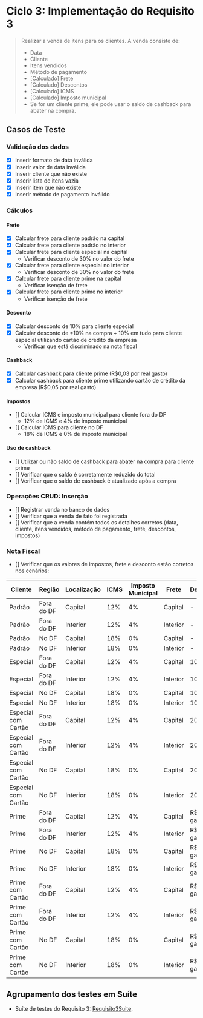 

# Ciclo 3: Implementação do Requisito 3

> Realizar a venda de itens para os clientes. A venda consiste de:
> - Data
> - Cliente
> - Itens vendidos
> - Método de pagamento
> - [Calculado] Frete
> - [Calculado] Descontos
> - [Calculado] ICMS
> - [Calculado] Imposto municipal
> - Se for um cliente prime, ele pode usar o saldo de cashback para abater na compra.

## Casos de Teste

### Validação dos dados

- [x] Inserir formato de data inválida
- [x] Inserir valor de data inválida
- [x] Inserir cliente que não existe
- [x] Inserir lista de itens vazia
- [x] Inserir item que não existe
- [x] Inserir método de pagamento inválido

### Cálculos

#### Frete

- [x] Calcular frete para cliente padrão na capital
- [x] Calcular frete para cliente padrão no interior
- [x] Calcular frete para cliente especial na capital
    - Verificar desconto de 30% no valor do frete
- [x] Calcular frete para cliente especial no interior
    - Verificar desconto de 30% no valor do frete
- [x] Calcular frete para cliente prime na capital
    - Verificar isenção de frete
- [x] Calcular frete para cliente prime no interior
    - Verificar isenção de frete

#### Desconto

- [x] Calcular desconto de 10% para cliente especial
- [x] Calcular desconto de *10% na compra + 10% em tudo para cliente especial utilizando cartão de crédito da empresa
    - Verificar que está discriminado na nota fiscal

#### Cashback
- [x] Calcular cashback para cliente prime (R$0,03 por real gasto)
- [x] Calcular cashback para cliente prime utilizando cartão de crédito da empresa (R$0,05 por real gasto)

#### Impostos

- [] Calcular ICMS e imposto municipal para cliente fora do DF
    - 12% de ICMS e 4% de imposto municipal
- [] Calcular ICMS para cliente no DF
    - 18% de ICMS e 0% de imposto municipal

#### Uso de cashback

- [] Utilizar ou não saldo de cashback para abater na compra para cliente prime
- [] Verificar que o saldo é corretamente reduzido do total
- [] Verificar que o saldo de cashback é atualizado após a compra

### Operações CRUD: Inserção

- [] Registrar venda no banco de dados
- [] Verificar que a venda de fato foi registrada
- [] Verificar que a venda contém todos os detalhes corretos (data, cliente, itens vendidos, método de pagamento, frete,
  descontos, impostos)

### Nota Fiscal

- [] Verificar que os valores de impostos, frete e desconto estão corretos nos cenários:

| Cliente             | Região     | Localização | ICMS | Imposto Municipal | Frete    | Desconto/Cashback     |
|---------------------|------------|-------------|------|-------------------|----------|-----------------------|
| Padrão              | Fora do DF | Capital     | 12%  | 4%                | Capital  | -                     |
| Padrão              | Fora do DF | Interior    | 12%  | 4%                | Interior | -                     |
| Padrão              | No DF      | Capital     | 18%  | 0%                | Capital  | -                     |
| Padrão              | No DF      | Interior    | 18%  | 0%                | Interior | -                     |
| Especial            | Fora do DF | Capital     | 12%  | 4%                | Capital  | 10%                   |
| Especial            | Fora do DF | Interior    | 12%  | 4%                | Interior | 10%                   |
| Especial            | No DF      | Capital     | 18%  | 0%                | Capital  | 10%                   |
| Especial            | No DF      | Interior    | 18%  | 0%                | Interior | 10%                   |
| Especial com Cartão | Fora do DF | Capital     | 12%  | 4%                | Capital  | 20%                   |
| Especial com Cartão | Fora do DF | Interior    | 12%  | 4%                | Interior | 20%                   |
| Especial com Cartão | No DF      | Capital     | 18%  | 0%                | Capital  | 20%                   |
| Especial com Cartão | No DF      | Interior    | 18%  | 0%                | Interior | 20%                   |
| Prime               | Fora do DF | Capital     | 12%  | 4%                | Capital  | R$0,03 por real gasto |
| Prime               | Fora do DF | Interior    | 12%  | 4%                | Interior | R$0,03 por real gasto |
| Prime               | No DF      | Capital     | 18%  | 0%                | Capital  | R$0,03 por real gasto |
| Prime               | No DF      | Interior    | 18%  | 0%                | Interior | R$0,03 por real gasto |
| Prime com Cartão    | Fora do DF | Capital     | 12%  | 4%                | Capital  | R$0,05 por real gasto |
| Prime com Cartão    | Fora do DF | Interior    | 12%  | 4%                | Interior | R$0,05 por real gasto |
| Prime com Cartão    | No DF      | Capital     | 18%  | 0%                | Capital  | R$0,05 por real gasto |
| Prime com Cartão    | No DF      | Interior    | 18%  | 0%                | Interior | R$0,05 por real gasto |

## Agrupamento dos testes em Suíte

* Suíte de testes do Requisito 3: [Requisito3Suite](../trab1/src/test/java/br/unb/Requisito3Suite.java).
